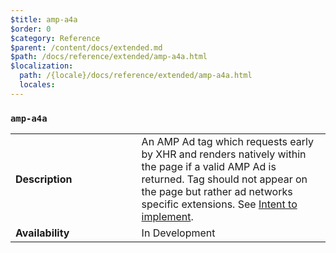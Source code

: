 ```yaml
---
$title: amp-a4a
$order: 0
$category: Reference
$parent: /content/docs/extended.md
$path: /docs/reference/extended/amp-a4a.html
$localization:
  path: /{locale}/docs/reference/extended/amp-a4a.html
  locales:
---
```


<!---
Copyright 2015 The AMP HTML Authors. All Rights Reserved.

Licensed under the Apache License, Version 2.0 (the "License");
you may not use this file except in compliance with the License.
You may obtain a copy of the License at

      http://www.apache.org/licenses/LICENSE-2.0

Unless required by applicable law or agreed to in writing, software
distributed under the License is distributed on an "AS-IS" BASIS,
WITHOUT WARRANTIES OR CONDITIONS OF ANY KIND, either express or implied.
See the License for the specific language governing permissions and
limitations under the License.
-->

### <a name="amp-a4a"></a> `amp-a4a`

<table>
  <tr>
    <td width="40%"><strong>Description</strong></td>
    <td>An AMP Ad tag which requests early by XHR and renders natively
    within the page if a valid AMP Ad is returned.  Tag should not appear on the
    page but rather ad networks specific extensions.  
    See <a href="https://github.com/ampproject/amphtml/issues/3133">Intent to implement</a>.</td>
  </tr>
  <tr>
    <td width="40%"><strong>Availability</strong></td>
    <td>In Development</td>
  </tr>
  </tr>
</table>
